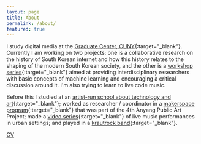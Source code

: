 ```yaml
---
layout: page
title: About
permalink: /about/
featured: true
---
```


I study digital media at the [Graduate Center, CUNY][gc]{:target="_blank"}. Currently I am working on two projects: one is a collaborative research on the history of South Korean internet and how this history relates to the shaping of the modern South Korean society, and the other is a [workshop series][cml]{:target="_blank"} aimed at providing interdisciplinary researchers with basic concepts of machine learning and encouraging a critical discussion around it. I'm also trying to learn to live code music.

Before this I studied at an [artist-run school about technology and art][sfpc]{:target="_blank"}; worked as researcher / coordinator in a [makerspace program][makinglab]{:target="_blank"} that was part of the 4th Anyang Public Art Project; made a [video series][recandplaynet]{:target="_blank"} of live music performances in urban settings; and played in a [krautrock band][b1sd]{:target="_blank"}.

[CV]({{site.baseurl}}/assets/Koh-CV.pdf)

[gc]: http://www.gc.cuny.edu/ 
[cml]: http://newmedialab.cuny.edu
[makinglab]: https://apap.or.kr/en/makinglab/
[recandplaynet]: http://recandplay.net
[sfpc]: http://sfpc.io
[b1sd]: https://byung1shindle.bandcamp.com/
